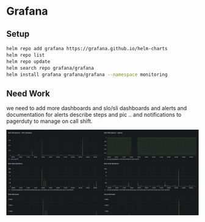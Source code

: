# Grafana

## Setup
```sh
helm repo add grafana https://grafana.github.io/helm-charts
helm repo list
helm repo update
helm search repo grafana/grafana
helm install grafana grafana/grafana --namespace monitoring
```

## Need Work
we need to add more dashboards and slo/sli dashboards and alerts and documentation for alerts describe steps and pic .. and notifications to pagerduty to manage on call shift.

![plot](../img/img10.png)
